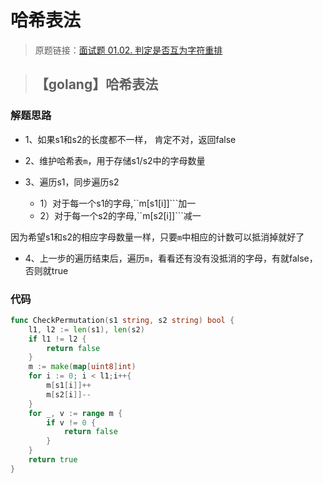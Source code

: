 # 哈希表法
> 原题链接：[面试题 01.02. 判定是否互为字符重排](https://leetcode-cn.com/problems/check-permutation-lcci)

> ## 【golang】哈希表法

### 解题思路
* 1、如果s1和s2的长度都不一样， 肯定不对，返回false
* 2、维护哈希表``m``，用于存储s1/s2中的字母数量

* 3、遍历s1，同步遍历s2
    * 1）对于每一个s1的字母,``m[s1[i]]```加一
    * 2）对于每一个s2的字母,``m[s2[i]]```减一

因为希望s1和s2的相应字母数量一样，只要``m``中相应的计数可以抵消掉就好了
* 4、上一步的遍历结束后，遍历``m``，看看还有没有没抵消的字母，有就false，否则就true
### 代码

```go
func CheckPermutation(s1 string, s2 string) bool {
	l1, l2 := len(s1), len(s2)
	if l1 != l2 {
		return false
	}
	m := make(map[uint8]int)
	for i := 0; i < l1;i++{
		m[s1[i]]++
		m[s2[i]]--
	}
	for _, v := range m {
		if v != 0 {
			return false
		}
	}
	return true
}
```

